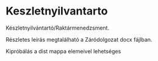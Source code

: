 # Keszletnyilvantarto
Készletnyilvántartó/Raktármenedzsment.

Részletes leírás megtalálható a Záródolgozat docx fájlban.

Kipróbálás a dist mappa elemeivel lehetséges
